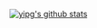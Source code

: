 
[![yipg's github stats](https://github-readme-stats.vercel.app/api?username=yipg&show_icons=true&count_private=true&theme=highcontrast)](https://github.com/anuraghazra/github-readme-stats)

<!--
**YIPG/YIPG** is a ✨ _special_ ✨ repository because its `README.md` (this file) appears on your GitHub profile.

Here are some ideas to get you started:

- 🔭 I’m currently working on ...
- 🌱 I’m currently learning ...
- 👯 I’m looking to collaborate on ...
- 🤔 I’m looking for help with ...
- 💬 Ask me about ...
- 📫 How to reach me: ...
- 😄 Pronouns: ...
- ⚡ Fun fact: ...
-->
